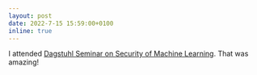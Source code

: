 ```yaml
---
layout: post
date: 2022-7-15 15:59:00+0100
inline: true
---
```


I attended <a href="https://www.dagstuhl.de/no_cache/en/program/calendar/semhp/?semnr=22281">Dagstuhl Seminar on Security of Machine Learning</a>. That was amazing!
